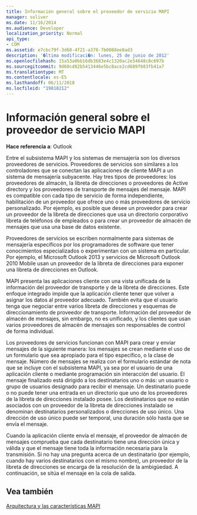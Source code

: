 ```yaml
---
title: Información general sobre el proveedor de servicio MAPI
manager: soliver
ms.date: 11/16/2014
ms.audience: Developer
localization_priority: Normal
api_type:
- COM
ms.assetid: e7cbc79f-3d60-4f21-a378-7b0088ee8ad3
description: '�ltima modificaci�n: lunes, 25 de junio de 2012'
ms.openlocfilehash: 15a53a0bb16db3683e4c1320ac2e54648c8c697b
ms.sourcegitcommit: 9d60cd82b5413446e5bc8ace2cd689f683fb41a7
ms.translationtype: MT
ms.contentlocale: es-ES
ms.lasthandoff: 06/11/2018
ms.locfileid: "19818212"
---
```

# <a name="mapi-service-provider-overview"></a>Información general sobre el proveedor de servicio MAPI

  
  
**Hace referencia a**: Outlook 
  
Entre el subsistema MAPI y los sistemas de mensajería son los diversos proveedores de servicios. Proveedores de servicios son similares a los controladores que se conectan las aplicaciones de cliente MAPI a un sistema de mensajería subyacente. Hay tres tipos de proveedores: los proveedores de almacén, la libreta de direcciones o proveedores de Active directory y los proveedores de transporte de mensajes del mensaje. MAPI es compatible con cada tipo de servicio de forma independiente, habilitación de un proveedor que ofrece uno o más proveedores de servicio personalizado. Por ejemplo, es posible que desee un proveedor para crear un proveedor de la libreta de direcciones que usa un directorio corporativo libreta de teléfonos de empleados o para crear un proveedor de almacén de mensajes que usa una base de datos existente.
  
Proveedores de servicios se escriben normalmente para sistemas de mensajería específicos por los programadores de software que tener conocimientos especializados o experimentan con un sistema en particular. Por ejemplo, el Microsoft Outlook 2013 y servicios de Microsoft Outlook 2010 Mobile usan un proveedor de la libreta de direcciones para exponer una libreta de direcciones en Outlook. 
  
MAPI presenta las aplicaciones cliente con una vista unificada de la información del proveedor de transporte y de la libreta de direcciones. Este enfoque integrado impide que la aplicación cliente tener que volver a asignar los datos al proveedor adecuado. También evita que el usuario tenga que negociar entre varios libreta de direcciones y esquemas de direccionamiento de proveedor de transporte. Información del proveedor de almacén de mensajes, sin embargo, no es unificado, y los clientes que usan varios proveedores de almacén de mensajes son responsables de control de forma individual.
  
Los proveedores de servicios funcionan con MAPI para crear y enviar mensajes de la siguiente manera: los mensajes se crean mediante el uso de un formulario que sea apropiado para el tipo específico, o la clase de mensaje. Número de mensajes se realiza con el formulario estándar de nota que se incluye con el subsistema MAPI, ya sea por el usuario de una aplicación cliente o mediante programación sin interacción del usuario. El mensaje finalizado está dirigido a los destinatarios uno o más: un usuario o grupo de usuarios designado para recibir el mensaje. Un destinatario puede o no puede tener una entrada en un directorio que uno de los proveedores de la libreta de direcciones instalado posee. Los destinatarios que no están asociados con un proveedor de la libreta de direcciones instalado se denominan destinatarios personalizados o direcciones de uso único. Una dirección de uso único puede ser temporal, una duración sólo hasta que se envía el mensaje. 
  
Cuando la aplicación cliente envía el mensaje, el proveedor de almacén de mensajes comprueba que cada destinatario tiene una dirección única y válida y que el mensaje tiene toda la información necesaria para la transmisión. Si no hay una pregunta acerca de un destinatario (por ejemplo, cuando hay varios destinatarios con el mismo nombre), un proveedor de la libreta de direcciones se encarga de la resolución de la ambigüedad. A continuación, se sitúa el mensaje en la cola de salida. 
  
## <a name="see-also"></a>Vea también



[Arquitectura y las características MAPI](mapi-features-and-architecture.md)

